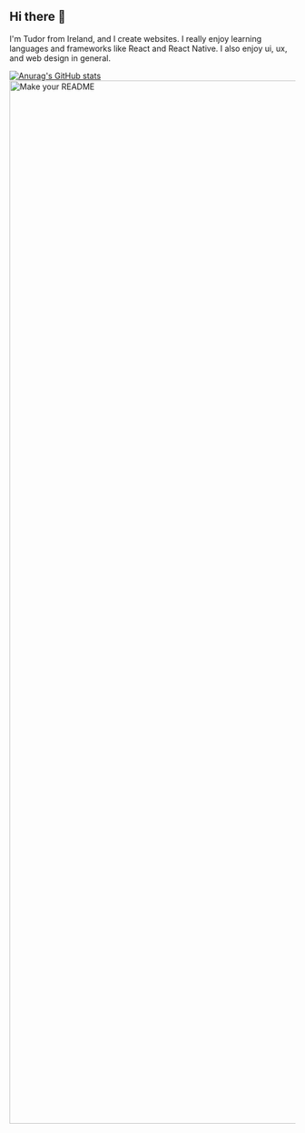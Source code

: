 ## Hi there 👋

I'm Tudor from Ireland, and I create websites. I really enjoy learning languages and frameworks like React and React Native. I also enjoy ui, ux, and web design in general.

[![Anurag's GitHub stats](https://github-readme-stats.vercel.app/api?username=pTudor069)](https://github.com/anuraghazra/github-readme-stats)
<img width="1834" alt="Make your README" src="https://github.com/pTudor069/pTudor069/assets/107486253/0ab7b97f-66ac-40eb-86ff-fab3a8e037a6">
